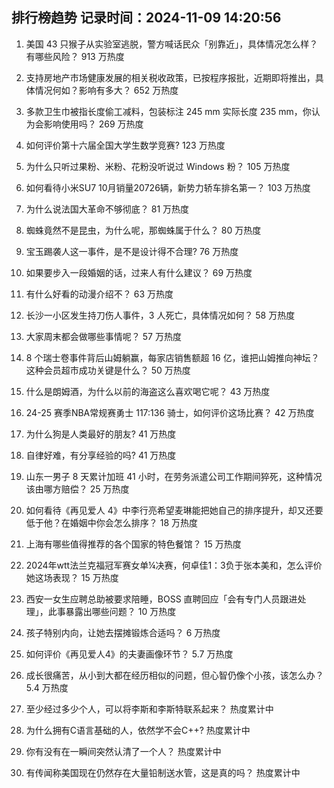
## 排行榜趋势 记录时间：2024-11-09 14:20:56
  
  1. 美国 43 只猴子从实验室逃脱，警方喊话民众「别靠近」，具体情况怎么样？有哪些风险？ 913 万热度
    
  2. 支持房地产市场健康发展的相关税收政策，已按程序报批，近期即将推出，具体情况何如？影响有多大？ 652 万热度
    
  3. 多款卫生巾被指长度偷工减料，包装标注 245 mm 实际长度 235 mm，你认为会影响使用吗？ 269 万热度
    
  4. 如何评价第十六届全国大学生数学竞赛? 123 万热度
    
  5. 为什么只听过果粉、米粉、花粉没听说过 Windows 粉？ 105 万热度
    
  6. 如何看待小米SU7 10月销量20726辆，新势力轿车排名第一？ 103 万热度
    
  7. 为什么说法国大革命不够彻底？ 81 万热度
    
  8. 蜘蛛竟然不是昆虫，为什么呢，那蜘蛛属于什么？ 80 万热度
    
  9. 宝玉踢袭人这一事件，是不是设计得不合理? 76 万热度
    
  10. 如果要步入一段婚姻的话，过来人有什么建议？ 69 万热度
    
  11. 有什么好看的动漫介绍不？ 63 万热度
    
  12. 长沙一小区发生持刀伤人事件，3 人死亡，具体情况如何？ 58 万热度
    
  13. 大家周末都会做哪些事情呢？ 57 万热度
    
  14. 8 个瑞士卷事件背后山姆躺赢，每家店销售额超 16 亿，谁把山姆推向神坛？这种会员超市成功关键是什么？ 50 万热度
    
  15. 什么是朗姆酒，为什么以前的海盗这么喜欢喝它呢？ 43 万热度
    
  16. 24-25 赛季NBA常规赛勇士 117:136 骑士，如何评价这场比赛？ 42 万热度
    
  17. 为什么狗是人类最好的朋友? 41 万热度
    
  18. 自律好难，有分享经验的吗? 41 万热度
    
  19. 山东一男子 8 天累计加班 41 小时，在劳务派遣公司工作期间猝死，这种情况该由哪方赔偿？ 25 万热度
    
  20. 如何看待《再见爱人 4》中李行亮希望麦琳能把她自己的排序提升，却又还要低于他？在婚姻中你会怎么排序？ 18 万热度
    
  21. 上海有哪些值得推荐的各个国家的特色餐馆？ 15 万热度
    
  22. 2024年wtt法兰克福冠军赛女单¼决赛，何卓佳1：3负于张本美和，怎么评价她这场表现？ 15 万热度
    
  23. 西安一女生应聘总助被要求陪睡，BOSS 直聘回应「会有专门人员跟进处理」，此事暴露出哪些问题？ 10 万热度
    
  24. 孩子特别内向，让她去摆摊锻炼合适吗？ 6 万热度
    
  25. 如何评价《再见爱人4》的夫妻画像环节？ 5.7 万热度
    
  26. 成长很痛苦，从小到大都在经历相似的问题，但心智仍像个小孩，该怎么办？ 5.4 万热度
    
  27. 至少经过多少个人，可以将李斯和李斯特联系起来？ 热度累计中
    
  28. 为什么拥有C语言基础的人，依然学不会C++? 热度累计中
    
  29. 你有没有在一瞬间突然认清了一个人？ 热度累计中
    
  30. 有传闻称美国现在仍然存在大量铅制送水管，这是真的吗？ 热度累计中
    